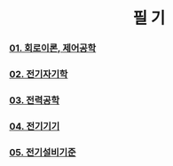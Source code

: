 <div align="center"> 

# 필 기

</div>

### [01. 회로이론, 제어공학](https://github.com/taejin-seong/Certificate/tree/master/%EC%A0%84%EA%B8%B0%EA%B8%B0%EC%82%AC/%ED%95%84%EA%B8%B0/01.%20%ED%9A%8C%EB%A1%9C%EC%9D%B4%EB%A1%A0%2C%20%EC%A0%9C%EC%96%B4%EA%B3%B5%ED%95%99)

### [02. 전기자기학]()

### [03. 전력공학](https://github.com/taejin-seong/Certificate/tree/master/%EC%A0%84%EA%B8%B0%EA%B8%B0%EC%82%AC/%ED%95%84%EA%B8%B0/03.%20%EC%A0%84%EB%A0%A5%EA%B3%B5%ED%95%99)

### [04. 전기기기]()

### [05. 전기설비기준]()
